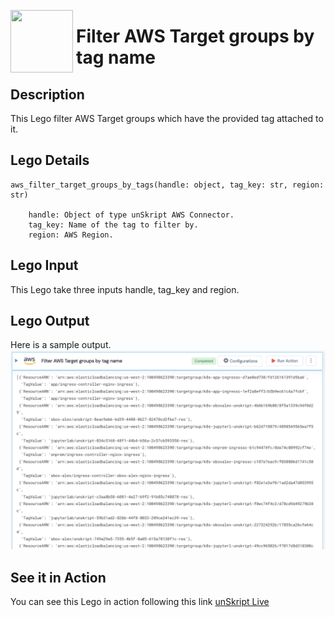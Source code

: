 [<img align="left" src="https://unskript.com/assets/favicon.png" width="100" height="100" style="padding-right: 5px">](https://unskript.com/assets/favicon.png) 
<h1>Filter AWS Target groups by tag name </h1>

## Description
This Lego filter AWS Target groups which have the provided tag attached to it.


## Lego Details

    aws_filter_target_groups_by_tags(handle: object, tag_key: str, region: str)

        handle: Object of type unSkript AWS Connector.
        tag_key: Name of the tag to filter by.
        region: AWS Region.

## Lego Input

This Lego take three inputs handle, tag_key and region. 


## Lego Output
Here is a sample output.
<img src="./1.png">


## See it in Action

You can see this Lego in action following this link [unSkript Live](https://us.app.unskript.io)